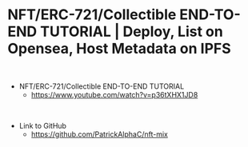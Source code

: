 # NFT/ERC-721/Collectible END-TO-END TUTORIAL | Deploy, List on Opensea, Host Metadata on IPFS

<p>&nbsp;</p>


- NFT/ERC-721/Collectible END-TO-END TUTORIAL
    - https://www.youtube.com/watch?v=p36tXHX1JD8

<p>&nbsp;</p>

- Link to GitHub
    - https://github.com/PatrickAlphaC/nft-mix

